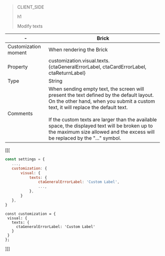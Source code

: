 > CLIENT_SIDE
>
> h1
>
> Modify texts

| - | Brick |
| --- | --- |
| Customization moment  | When rendering the Brick  |
| Property  | customization.visual.texts.{ctaGeneralErrorLabel, ctaCardErrorLabel, ctaReturnLabel} |
| Type  | String  |
| Comments  | When sending empty text, the screen will present the text defined by the default layout. On the other hand, when you submit a custom text, it will replace the default text. <br><br> If the custom texts are larger than the available space, the displayed text will be broken up to the maximum size allowed and the excess will be replaced by the "..." symbol.  |

[[[
```Javascript
const settings = {
   ...,
   customization: {
       visual: {
           texts: {
               ctaGeneralErrorLabel: 'Custom Label',
               ...,
           },
       }
   },
}
```
```react-jsx
const customization = {
 visual: {
   texts: {
     ctaGeneralErrorLabel: 'Custom Label'
   }
 }
};
```
]]]